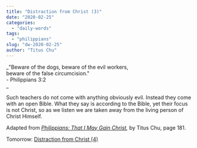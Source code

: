 ```yaml
---
title: "Distraction from Christ (3)"
date: "2020-02-25"
categories: 
  - "daily-words"
tags: 
  - "philippians"
slug: "dw-2020-02-25"
author: "Titus Chu"
---
```


_"Beware of the dogs, beware of the evil workers,  
beware of the false circumcision."  
\- Philippians 3:2  
_

Such teachers do not come with anything obviously evil. Instead they come with an open Bible. What they say is according to the Bible, yet their focus is not Christ, so as we listen we are taken away from the living person of Christ Himself.

Adapted from _[Philippians: That I May Gain Christ](/book-philippians "Go to the listing for this book."),_ by Titus Chu, page 181.

Tomorrow: [Distraction from Christ (4)](/dw-2020-02-26)
